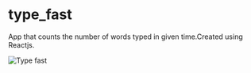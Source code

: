 # type_fast
App that counts the number of words typed in given time.Created using Reactjs.

![Type fast](https://user-images.githubusercontent.com/37264147/195989918-b1408706-a7d7-4b84-9a30-5a35aba81e4f.gif)


